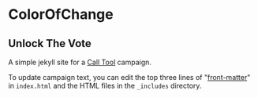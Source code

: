 # ColorOfChange
## Unlock The Vote

A simple jekyll site for a [Call Tool](https://github.com/spacedogXYZ/call-congress) campaign.

To update campaign text, you can edit the top three lines of "[front-matter](http://jekyllrb.com/docs/frontmatter/)" in `index.html` and the HTML files in the `_includes` directory.
